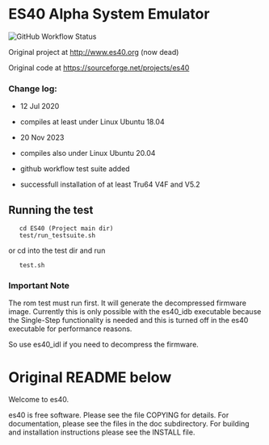 # ES40 Alpha System Emulator

![GitHub Workflow Status](https://img.shields.io/github/workflow/status/kreth/es40/CI?label=build)

Original project at http://www.es40.org (now dead)

Original code at https://sourceforge.net/projects/es40

### Change log:

* 12 Jul 2020
* compiles at least under Linux Ubuntu 18.04

* 20 Nov 2023
* compiles also under Linux Ubuntu 20.04
* github workflow test suite added
* successfull installation of at least Tru64 V4F and V5.2


## Running the test
```
   cd ES40 (Project main dir)
   test/run_testsuite.sh
```
or cd into the test dir and run
```
   test.sh
```

### Important Note
The rom test must run first. It will generate the decompressed firmware image.
Currently this is only possible with the es40_idb executable because the Single-Step functionality
is needed and this is turned off in the es40 executable for performance reasons.

So use es40_idl if you need to decompress the firmware.

# Original README below

Welcome to es40.

es40 is free software. Please see the file COPYING for details.
For documentation, please see the files in the doc subdirectory.
For building and installation instructions please see the INSTALL file.

